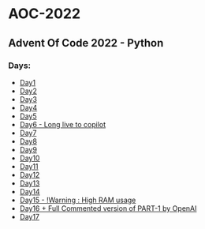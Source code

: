 <h1>AOC-2022</h1>
<h2>Advent Of Code 2022  -  Python</h2>

<h3>Days: </h3>
<ul>
    <li><a href="Day1/">Day1</a></li>
    <li><a href="Day2/">Day2</a></li>
    <li><a href="Day3/">Day3</a></li>
    <li><a href="Day4/">Day4</a></li>
    <li><a href="Day5/">Day5</a></li>
    <li><a href="Day6/">Day6 - Long live to copilot</a></li>
    <li><a href="Day7/">Day7</a></li>
    <li><a href="Day8/">Day8</a></li>
    <li><a href="Day9/">Day9</a></li>
    <li><a href="Day10/">Day10</a></li>
    <li><a href="Day11/">Day11</a></li>
    <li><a href="Day12/">Day12</a></li>
    <li><a href="Day13/">Day13</a></li>
    <li><a href="Day14/">Day14</a></li>
    <li><a href="Day15/">Day15 - !Warning : High RAM usage</a></li>
    <li><a href="Day16/">Day16 + Full Commented version of PART-1 by OpenAI</a></li>
    <li><a href="Day17/">Day17</a></li>
</ul>